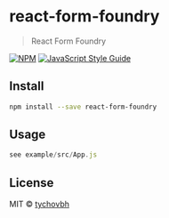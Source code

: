 # react-form-foundry

> React Form Foundry

[![NPM](https://img.shields.io/npm/v/react-form-foundry.svg)](https://www.npmjs.com/package/react-form-foundry) [![JavaScript Style Guide](https://img.shields.io/badge/code_style-standard-brightgreen.svg)](https://standardjs.com)

## Install

```bash
npm install --save react-form-foundry
```

## Usage

```jsx
see example/src/App.js
```

## License

MIT © [tychovbh](https://github.com/tychovbh)
